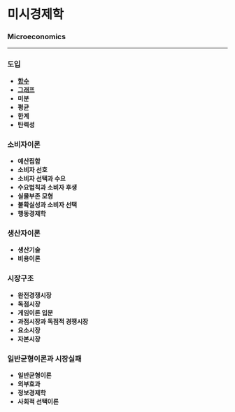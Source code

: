 # 미시경제학

### Microeconomics

---

### 도입

* [**함수**](https://portalife.github.io/categories/미시경제/함수)
* [**그래프**](https://portalife.github.io/categories/미시경제/그래프)
* **미분**  
* **평균**  
* **한계**  
* **탄력성**  

### 소비자이론

* **예산집합**
* **소비자 선호**
* **소비자 선택과 수요**
* **수요법칙과 소비자 후생**  
* **실물부존 모형**  
* **불확실성과 소비자 선택**  
* **행동경제학**

### 생산자이론

*  **생산기술**  
* **비용이론**  

### 시장구조

* **완전경쟁시장**  
* **독점시장**  
* **게임이론 입문**  
* **과점시장과 독점적 경쟁시장**  
* **요소시장**  
* **자본시장**  

### 일반균형이론과 시장실패

* **일반균형이론**  
* **외부효과**  
* **정보경제학**  
* **사회적 선택이론**  
